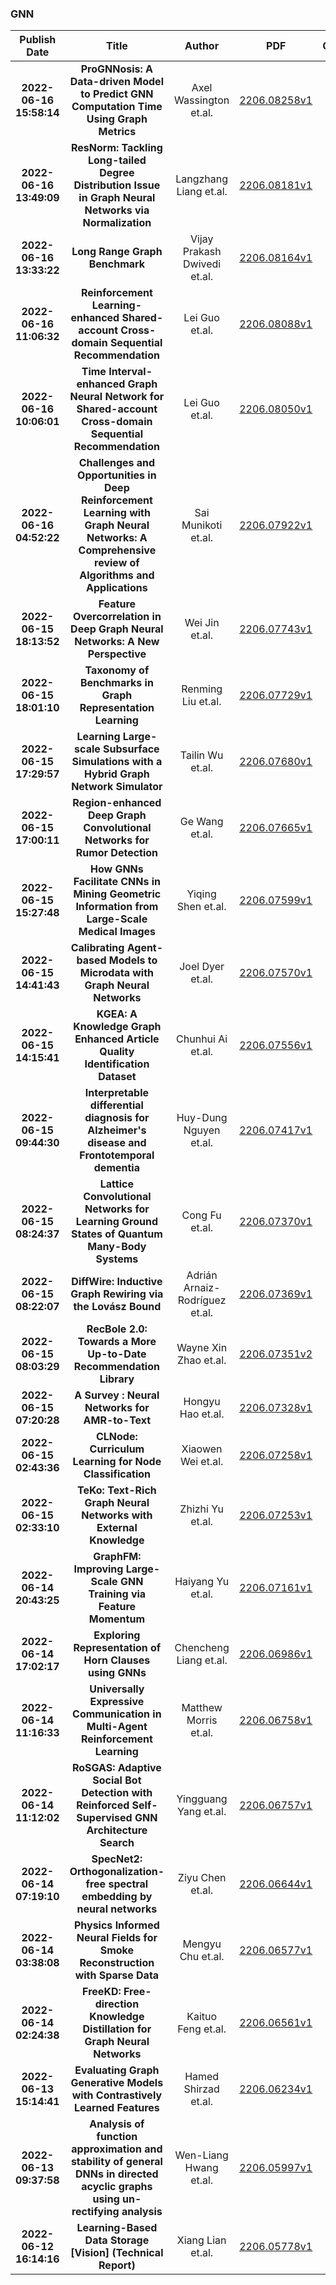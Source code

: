 
### GNN
|Publish Date|Title|Author|PDF|Code|
| :---: | :---: | :---: | :---: | :---: |
|**2022-06-16 15:58:14**|**ProGNNosis: A Data-driven Model to Predict GNN Computation Time Using   Graph Metrics**|Axel Wassington et.al.|[2206.08258v1](http://arxiv.org/abs/2206.08258v1)|null|
|**2022-06-16 13:49:09**|**ResNorm: Tackling Long-tailed Degree Distribution Issue in Graph Neural   Networks via Normalization**|Langzhang Liang et.al.|[2206.08181v1](http://arxiv.org/abs/2206.08181v1)|null|
|**2022-06-16 13:33:22**|**Long Range Graph Benchmark**|Vijay Prakash Dwivedi et.al.|[2206.08164v1](http://arxiv.org/abs/2206.08164v1)|[link](https://github.com/vijaydwivedi75/lrgb)|
|**2022-06-16 11:06:32**|**Reinforcement Learning-enhanced Shared-account Cross-domain Sequential   Recommendation**|Lei Guo et.al.|[2206.08088v1](http://arxiv.org/abs/2206.08088v1)|null|
|**2022-06-16 10:06:01**|**Time Interval-enhanced Graph Neural Network for Shared-account   Cross-domain Sequential Recommendation**|Lei Guo et.al.|[2206.08050v1](http://arxiv.org/abs/2206.08050v1)|null|
|**2022-06-16 04:52:22**|**Challenges and Opportunities in Deep Reinforcement Learning with Graph   Neural Networks: A Comprehensive review of Algorithms and Applications**|Sai Munikoti et.al.|[2206.07922v1](http://arxiv.org/abs/2206.07922v1)|null|
|**2022-06-15 18:13:52**|**Feature Overcorrelation in Deep Graph Neural Networks: A New Perspective**|Wei Jin et.al.|[2206.07743v1](http://arxiv.org/abs/2206.07743v1)|[link](https://github.com/chandlerbang/decorr)|
|**2022-06-15 18:01:10**|**Taxonomy of Benchmarks in Graph Representation Learning**|Renming Liu et.al.|[2206.07729v1](http://arxiv.org/abs/2206.07729v1)|[link](https://github.com/g-taxonomy-workgroup/gtaxogym)|
|**2022-06-15 17:29:57**|**Learning Large-scale Subsurface Simulations with a Hybrid Graph Network   Simulator**|Tailin Wu et.al.|[2206.07680v1](http://arxiv.org/abs/2206.07680v1)|null|
|**2022-06-15 17:00:11**|**Region-enhanced Deep Graph Convolutional Networks for Rumor Detection**|Ge Wang et.al.|[2206.07665v1](http://arxiv.org/abs/2206.07665v1)|null|
|**2022-06-15 15:27:48**|**How GNNs Facilitate CNNs in Mining Geometric Information from   Large-Scale Medical Images**|Yiqing Shen et.al.|[2206.07599v1](http://arxiv.org/abs/2206.07599v1)|[link](https://github.com/yiqings/hegnnenhancecnn)|
|**2022-06-15 14:41:43**|**Calibrating Agent-based Models to Microdata with Graph Neural Networks**|Joel Dyer et.al.|[2206.07570v1](http://arxiv.org/abs/2206.07570v1)|null|
|**2022-06-15 14:15:41**|**KGEA: A Knowledge Graph Enhanced Article Quality Identification Dataset**|Chunhui Ai et.al.|[2206.07556v1](http://arxiv.org/abs/2206.07556v1)|null|
|**2022-06-15 09:44:30**|**Interpretable differential diagnosis for Alzheimer's disease and   Frontotemporal dementia**|Huy-Dung Nguyen et.al.|[2206.07417v1](http://arxiv.org/abs/2206.07417v1)|null|
|**2022-06-15 08:24:37**|**Lattice Convolutional Networks for Learning Ground States of Quantum   Many-Body Systems**|Cong Fu et.al.|[2206.07370v1](http://arxiv.org/abs/2206.07370v1)|null|
|**2022-06-15 08:22:07**|**DiffWire: Inductive Graph Rewiring via the Lovász Bound**|Adrián Arnaiz-Rodríguez et.al.|[2206.07369v1](http://arxiv.org/abs/2206.07369v1)|null|
|**2022-06-15 08:03:29**|**RecBole 2.0: Towards a More Up-to-Date Recommendation Library**|Wayne Xin Zhao et.al.|[2206.07351v2](http://arxiv.org/abs/2206.07351v2)|[link](https://github.com/rucaibox/recbole2.0)|
|**2022-06-15 07:20:28**|**A Survey : Neural Networks for AMR-to-Text**|Hongyu Hao et.al.|[2206.07328v1](http://arxiv.org/abs/2206.07328v1)|null|
|**2022-06-15 02:43:36**|**CLNode: Curriculum Learning for Node Classification**|Xiaowen Wei et.al.|[2206.07258v1](http://arxiv.org/abs/2206.07258v1)|null|
|**2022-06-15 02:33:10**|**TeKo: Text-Rich Graph Neural Networks with External Knowledge**|Zhizhi Yu et.al.|[2206.07253v1](http://arxiv.org/abs/2206.07253v1)|null|
|**2022-06-14 20:43:25**|**GraphFM: Improving Large-Scale GNN Training via Feature Momentum**|Haiyang Yu et.al.|[2206.07161v1](http://arxiv.org/abs/2206.07161v1)|[link](https://github.com/divelab/DIG)|
|**2022-06-14 17:02:17**|**Exploring Representation of Horn Clauses using GNNs**|Chencheng Liang et.al.|[2206.06986v1](http://arxiv.org/abs/2206.06986v1)|[link](https://github.com/chenchengliang/systematic-predicate-abstraction-using-machine-learning)|
|**2022-06-14 11:16:33**|**Universally Expressive Communication in Multi-Agent Reinforcement   Learning**|Matthew Morris et.al.|[2206.06758v1](http://arxiv.org/abs/2206.06758v1)|null|
|**2022-06-14 11:12:02**|**RoSGAS: Adaptive Social Bot Detection with Reinforced Self-Supervised   GNN Architecture Search**|Yingguang Yang et.al.|[2206.06757v1](http://arxiv.org/abs/2206.06757v1)|null|
|**2022-06-14 07:19:10**|**SpecNet2: Orthogonalization-free spectral embedding by neural networks**|Ziyu Chen et.al.|[2206.06644v1](http://arxiv.org/abs/2206.06644v1)|[link](https://github.com/ziyuchen7/specnet2)|
|**2022-06-14 03:38:08**|**Physics Informed Neural Fields for Smoke Reconstruction with Sparse Data**|Mengyu Chu et.al.|[2206.06577v1](http://arxiv.org/abs/2206.06577v1)|null|
|**2022-06-14 02:24:38**|**FreeKD: Free-direction Knowledge Distillation for Graph Neural Networks**|Kaituo Feng et.al.|[2206.06561v1](http://arxiv.org/abs/2206.06561v1)|null|
|**2022-06-13 15:14:41**|**Evaluating Graph Generative Models with Contrastively Learned Features**|Hamed Shirzad et.al.|[2206.06234v1](http://arxiv.org/abs/2206.06234v1)|[link](https://github.com/hamed1375/self-supervised-models-for-ggm-evaluation)|
|**2022-06-13 09:37:58**|**Analysis of function approximation and stability of general DNNs in   directed acyclic graphs using un-rectifying analysis**|Wen-Liang Hwang et.al.|[2206.05997v1](http://arxiv.org/abs/2206.05997v1)|null|
|**2022-06-12 16:14:16**|**Learning-Based Data Storage [Vision] (Technical Report)**|Xiang Lian et.al.|[2206.05778v1](http://arxiv.org/abs/2206.05778v1)|null|
